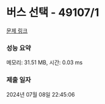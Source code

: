 # 버스 선택 - 49107/1 

[문제 링크](https://level.goorm.io/exam/49107/%EC%86%8C%ED%9D%AC%EC%99%80-%EB%B2%84%EC%8A%A4/quiz/1) 

### 성능 요약

메모리: 31.51 MB, 시간: 0.03 ms

### 제출 일자

2024년 07월 08일 22:45:06

